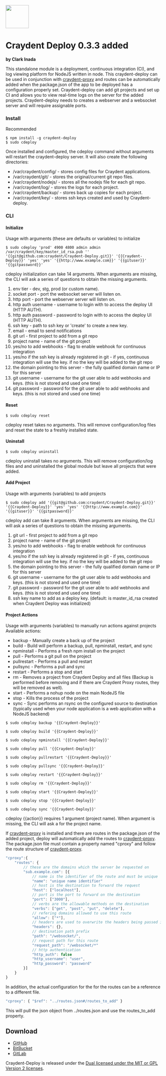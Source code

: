 <img src="http://craydent.com/JsonObjectEditor/img/svgs/craydent-logo.svg" width=75 height=75/>

# Craydent Deploy 0.3.3 added
**by Clark Inada**

This standalone module is a deployment, continuous integration (CI), and log viewing platform for NodeJS written in node.  This craydent-deploy can be used in conjunction with [craydent-proxy](https://www.npmjs.com/package/craydent-proxy) and routes can be automatically added when the package.json of the app to be deployed has a configuration properly set.  Craydent-deploy can add git projects and set up CI and allows you to view real-time logs on the server for the added projects.
Craydent-deploy needs to creates a webserver and a websocket server and will require assignable ports.

### Install
Recommended
```shell
$ npm install -g craydent-deploy
$ sudo cdeploy
```

Once installed and configured, the cdeploy command without arguments will restart the craydent-deploy server.  It will also create the following directories:

* /var/craydent/config/ - stores config files for Craydent applications.
* /var/craydent/git/ - stores the original/current git repo files.
* /var/craydent/nodejs/ - stores all the nodejs file for each git repo.
* /var/craydent/log/ - stores the logs for each project.
* /var/craydent/backup/ - stores back up copies for each project.
* /var/craydent/key/ - stores ssh keys created and used by Craydent-deploy.

### CLI

#### Initialize
Usage with arguments (these are defaults or variables) to initialize
```shell
$ sudo cdeploy 'prod' 4900 4800 admin admin /var/craydent/key/master_id_rsa.pub '' '{{git@github.com:craydent/Craydent-Deploy.git}}' '{{Craydent-Deploy}}' 'yes' 'yes' '{{http://www.example.com}}' '{{gituser}}' '{{gitpassword}}'
```

cdeploy initialization can take 14 arguments.  When arguments are missing, the CLI will ask a series of questions to obtain the missing arguments.

1. env tier - dev, stg, prod (or custom name).
2. socket port - port the websocket server will listen on.
3. http port - port the webserver server will listen on.
4. http auth username - username to login with to access the deploy UI (HTTP AUTH).
5. http auth password - password to login with to access the deploy UI (HTTP AUTH).
6. ssh key - path to ssh key or 'create' to create a new key.
7. email - email to send notifications
8. git url - first project to add from a git repo
9. project name - name of the git project
10. yes/no to add webhooks - flag to enable webhook for continuous integration
11. yes/no if the ssh key is already registered in git - if yes, continuous integration will use the key.  if no the key will be added to the git repo
12. the domain pointing to this server - the fully qualified domain name or IP for this server
13. git username - username for the git user able to add webhooks and keys. (this is not stored and used one time)
14. git password - password for the git user able to add webhooks and keys. (this is not stored and used one time)

#### Reset

```shell
$ sudo cdeploy reset
```

cdeploy reset takes no arguments.  This will remove configuration/log files and reset the state to a freshly installed state.

#### Uninstall

```shell
$ sudo cdeploy uninstall
```

cdeploy uninstall takes no arguments.  This will remove configuration/log files and and uninstalled the global module but leave all projects that were added.

#### Add Project
Usage with arguments (variables) to add projects
```shell
$ sudo cdeploy add '{{git@github.com:craydent/Craydent-Deploy.git}}' '{{Craydent-Deploy}}' 'yes' 'yes' '{{http://www.example.com}}' '{{gituser}}' '{{gitpassword}}'
```
cdeploy add can take 8 arguments.  When arguments are missing, the CLI will ask a series of questions to obtain the missing arguments.

1. git url - first project to add from a git repo
2. project name - name of the git project
3. yes/no to add webhooks - flag to enable webhook for continuous integration
4. yes/no if the ssh key is already registered in git - if yes, continuous integration will use the key.  if no the key will be added to the git repo
5. the domain pointing to this server - the fully qualified domain name or IP for this server
6. git username - username for the git user able to add webhooks and keys. (this is not stored and used one time)
7. git password - password for the git user able to add webhooks and keys. (this is not stored and used one time)
8. ssh key name to add as a deploy key. (default: is master_id_rsa created when Craydent Deploy was initialized)

#### Project Actions

Usage with arguments (variables) to manually run actions against projects
Available actions:

* backup - Manually create a back up of the project
* build - Build will perform a backup, pull, npminstall, restart, and sync
* npminstall - Performs a fresh npm install on the project
* pull - Performs a git pull on the project
* pullrestart - Performs a pull and restart
* pullsync - Performs a pull and sync
* restart - Performs a stop and start
* rm - Removes a project from Craydent Deploy and all files (Backup is performed before removing and if there are Craydent Proxy routes, they will be removed as well).
* start - Performs a nohup node on the main NodeJS file
* stop - Kills the process of the project
* sync - Sync performs an rsync on the configured source to destination (typically used when your node application is a web application with a NodeJS backend)

```shell
$ sudo cdeploy backup '{{Craydent-Deploy}}'
```
```shell
$ sudo cdeploy build '{{Craydent-Deploy}}'
```
```shell
$ sudo cdeploy npminstall '{{Craydent-Deploy}}'
```
```shell
$ sudo cdeploy pull '{{Craydent-Deploy}}'
```
```shell
$ sudo cdeploy pullrestart '{{Craydent-Deploy}}'
```
```shell
$ sudo cdeploy pullsync '{{Craydent-Deploy}}'
```
```shell
$ sudo cdeploy restart '{{Craydent-Deploy}}'
```
```shell
$ sudo cdeploy rm '{{Craydent-Deploy}}'
```
```shell
$ sudo cdeploy start '{{Craydent-Deploy}}'
```
```shell
$ sudo cdeploy stop '{{Craydent-Deploy}}'
```
```shell
$ sudo cdeploy sync '{{Craydent-Deploy}}'
```
cdeploy {{action}} requires 1 argument (project name).  When argument is missing, the CLI will ask a for the project name.


If [craydent-proxy](https://www.npmjs.com/package/craydent-proxy) is installed and there are routes in the package.json of the added project, deploy will automatically add the routes to [craydent-proxy](https://www.npmjs.com/package/@craydent/proxy).  The package.json file must contain a property named "cproxy" and follow the route structure of [craydent-proxy](https://www.npmjs.com/package/@craydent/proxy).
```js
"cproxy":{
    "routes": {
        // these are the domains which the server be requested on 
        "sub.example.com": [{
            // name is the identifier of the route and must be unique
            "name": "unique name identifier"
            // host is the destination to forward the request
            "host": ["localhost"],
            // port is the port to forward on the destination
            "port": ["3000"],
            // verbs are the allowable methods on the destination
            "verbs": ["get", "post", "put", "delete"],
            // refering domains allowed to use this route
            "allow": ["*"],
            // headers are used to overwrite the headers being passed iff it is passed
            "headers": {},
            // destination path prefix
            "path": "/websocket/",
            // request path for this route
            "request_path": "/websocket/*"
            // http authentication
            "http_auth": false
            "http_username": "user",
            "http_password": "password"
        }]
    }
}
```

In addition, the actual configuration for the for the routes can be a reference to a different file.
```js
"cproxy": { "$ref": "../routes.json#/routes_to_add" }
```
This will pull the json object from ../routes.json and use the routes_to_add property.


## Download

 * [GitHub](https://github.com/craydent/Deploy/)
 * [BitBucket](https://bitbucket.org/craydent/deploy)
 * [GitLab](https://gitlab.com/craydent/deploy)

Craydent-Deploy is released under the [Dual licensed under the MIT or GPL Version 2 licenses](http://craydent.com/license).<br>
